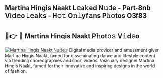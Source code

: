 ## Martina Hingis Naakt L𝚎a𝚔ed N𝚞𝚍e - Part-8nb Vi𝚍𝚎o L𝚎a𝚔s - H𝚘𝚝 O𝚗𝚕yf𝚊ns P𝚑𝚘tos O3f83

# <h2><a href="http://kfa12tp.oniu.top/?m=Martina+Hingis+Naakt">🔗👉 🔴 Martina Hingis Naakt P𝚑ot𝚘𝚜 V𝚒d𝚎o</a></h2>

[![Martina Hingis Naakt Nu𝚍e𝚜](https://i.imgur.com/0qMVB7G.gif)](http://kfa12tp.oniu.top/?m=Martina+Hingis+Naakt)
Digital media provider and amusement giver Martina Hingis Naakt, famed for disseminating dance and lifestyle content via trending choreographies and short videos. Visionary designer Martina Hingis Naakt, famed for their innovative and inspiring designs in the world of fashion.  
